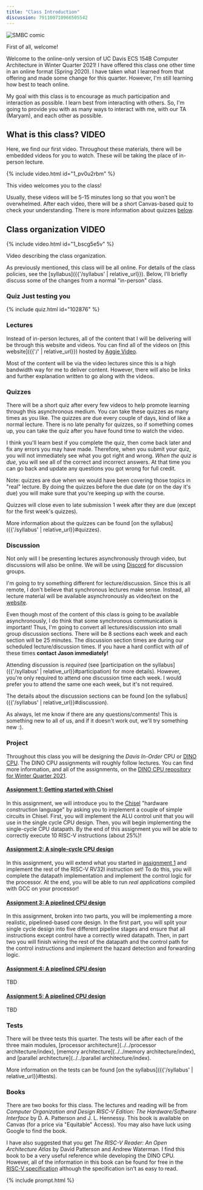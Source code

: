 ```yaml
---
title: "Class Introduction"
discussion: 791100718966505542
---
```


![SMBC comic](https://www.smbc-comics.com/comics/20110217.gif)

First of all, welcome!

Welcome to the online-only version of UC Davis ECS 154B Computer Architecture in Winter Quarter 2021!
I have offered this class one other time in an online format (Spring 2020).
I have taken what I learned from that offering and made some change for this quarter.
However, I'm still learning how best to teach online.

My goal with this class is to encourage as much participation and interaction as possible.
I learn best from interacting with others.
So, I'm going to provide you with as many ways to interact with me, with our TA (Maryam), and each other as possible.

## What is this class? **VIDEO**

Here, we find our first video.
Throughout these materials, there will be embedded videos for you to watch.
These will be taking the place of in-person lecture.

{% include video.html id="1_pv0u2rbm" %}

This video welcomes you to the class!

Usually, these videos will be 5-15 minutes long so that you won't be overwhelmed.
After each video, there will be a short Canvas-based quiz to check your understanding.
There is more information about quizzes [below](#quizzes).

## Class organization **VIDEO**

{% include video.html id="1_bscg5e5v" %}

Video describing the class organization.

As previously mentioned, this class will be all online.
For details of the class policies, see the [syllabus]({{'/syllabus' | relative_url}}).
Below, I'll briefly discuss some of the changes from a normal "in-person" class.

### **Quiz** Just testing you

{% include quiz.html id="102876" %}

### Lectures

Instead of in-person lectures, all of the content that I will be delivering will be through this website and videos.
You can find all of the videos on [this website]({{'/' | relative_url}}) hosted by [Aggie Video](https://video.ucdavis.edu/).

Most of the content will be via the video lectures since this is a high bandwidth way for me to deliver content.
However, there will also be links and further explanation written to go along with the videos.

### Quizzes

There will be a short quiz after every few videos to help promote learning through this asynchronous medium.
You can take these quizzes as many times as you like.
The quizzes are due every couple of days, kind of like a normal lecture.
There is no late penalty for quizzes, so if something comes up, you can take the quiz after you have found time to watch the video.

I think you'll learn best if you complete the quiz, then come back later and fix any errors you may have made.
Therefore, when you submit your quiz, you will not immediately see what you got right and wrong.
*When the quiz is due,* you will see all of the correct and incorrect answers.
At that time you can go back and update any questions you got wrong for full credit.

Note: quizzes are due when we would have been covering those topics in "real" lecture.
By doing the quizzes before the due date (or on the day it's due) you will make sure that you're keeping  up with the course.

Quizzes will close even to late submission 1 week after they are due (except for the first week's quizzes).

More information about the quizzes can be found [on the syllabus]({{'/syllabus' | relative_url}}#quizzes).

### Discussion

Not only will I be presenting lectures asynchronously through video, but discussions will also be online.
We will be using [Discord](https://discord.com/) for discussion groups.

I'm going to try something different for lecture/discussion.
Since this is all remote, I don't believe that synchronous lectures make sense.
Instead, all lecture material will be available asynchronously as video/text on the [website](https://jlpteaching.github.io/ECS154B/).

Even though most of the content of this class is going to be available asynchronously, I do think that some synchronous communication is important!
Thus, I'm going to convert all lectures/discussion into small group discussion sections.
There will be 8 sections each week and each section will be 25 minutes.
The discussion section times are during our scheduled lecture/discussion times.
If you have a hard conflict with *all* of these times **contact Jason immediately!**

Attending discussion is *required* (see [participation on the syllabus]({{'/syllabus' | relative_url}}#participation) for more details).
However, you're only required to attend one discussion time each week.
I would prefer you to attend the same one each week, but it's not required.

The details about the discussion sections can be found [on the syllabus]({{'/syllabus' | relative_url}}#discussion).

As always, let me know if there are any questions/comments!
This is something new to all of us, and if it doesn't work out, we'll try something new :).

### Project

Throughout this class you will be designing the *Davis In-Order* CPU or [DINO CPU](https://github.com/jlpteaching/dinocpu-wq21).
The DINO CPU assignments will roughly follow lectures.
You can find more information, and all of the assignments, on the [DINO CPU repository for Winter Quarter 2021](https://github.com/jlpteaching/dinocpu-wq21).

#### [Assignment 1: Getting started with Chisel](https://jlpteaching.github.io/dinocpu-wq21/assignments/assignment-1.md)

In this assignment, we will introduce you to the [Chisel](https://www.chisel-lang.org/) "hardware construction language" by asking you to implement a couple of simple circuits in Chisel.
First, you will implement the ALU control unit that you will use in the single cycle CPU design.
Then, you will begin implementing the single-cycle CPU datapath.
By the end of this assignment you will be able to correctly execute 10 RISC-V instructions (about 25%)!

#### [Assignment 2: A single-cycle CPU design](https://jlpteaching.github.io/dinocpu-wq21/assignments/assignment-2.md)

In this assignment, you will extend what you started in [assignment 1](assignments/assignment-1.md) and implement the rest of the RISC-V RV32I instruction set!
To do this, you will complete the datapath implementation and implement the control logic for the processor.
At the end, you will be able to run *real applications* compiled with GCC on your processor!

#### [Assignment 3: A pipelined CPU design](https://jlpteaching.github.io/dinocpu-wq21/assignments/assignment-3.md)

In this assignment, broken into two parts, you will be implementing a more realistic, pipelined-based core design.
In the first part, you will split your single cycle design into five different pipeline stages and ensure that all instructions except control have a correctly wired datapath.
Then, in part two you will finish wiring the rest of the datapath and the control path for the control instructions and implement the hazard detection and forwarding logic.

#### [Assignment 4: A pipelined CPU design](https://jlpteaching.github.io/dinocpu-wq21/assignments/assignment-4.md)

TBD

#### [Assignment 5: A pipelined CPU design](https://jlpteaching.github.io/dinocpu-wq21/assignments/assignment-5.md)

TBD

### Tests

There will be three tests this quarter.
The tests will be after each of the three main modules, [processor architecture](../../processor architecture/index), [memory architecture](../../memory architecture/index), and [parallel architecture](../../parallel architecture/index).

More information on the tests can be found [on the syllabus]({{'/syllabus' | relative_url}}#tests).

### Books

There are two books for this class.
The lectures and reading will be from *Computer Organization and Design RISC-V Edition: The Hardware/Software Interface* by D. A. Patterson and J. L. Hennessy.
This book is available on Canvas (for a price via "Equitable" Access).
You may also have luck using Google to find the book.

I have also suggested that you get *The RISC-V Reader: An Open Architecture Atlas* by David Patterson and Andrew Waterman.
I find this book to be a very useful reference while developing the DINO CPU.
However, all of the information in this book can be found for free in the [RISC-V specification](https://riscv.org/specifications/isa-spec-pdf/) although the specification isn't as easy to read.

{% include prompt.html %}
